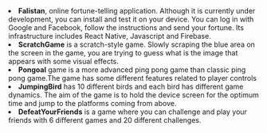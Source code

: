 <li><b>Falistan</b>, online fortune-telling application. Although it is currently under development, you can install and test it on your device. You can log in with Google and Facebook, follow the instructions and send your fortune. Its infrastructure includes React Native, Javascript and Firebase.

<li><b>ScratchGame</b> is a scratch-style game. Slowly scraping the blue area on the screen in the game, you are trying to guess what is the image that appears with some visual effects.

<li><b>Pongoal</b> game is a more advanced ping pong game than classic ping pong game.The game has some different features related to player controls

<li><b>JumpingBird</b> has 10 different birds and each bird has different game dynamics. The aim of the game is to hold the device screen for the optimum time and jump to the platforms coming from above.

<li><b>DefeatYourFriends</b> is a game where you can challenge and play your friends with 6 different games and 20 different challenges.
